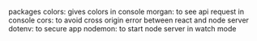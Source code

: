 packages
colors: gives colors in console
morgan: to see api request in console
cors: to avoid cross origin error between react and node server
dotenv: to secure app
nodemon: to start node server in watch mode

